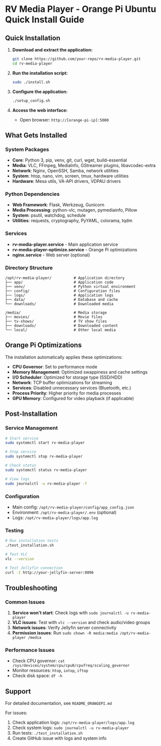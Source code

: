 # RV Media Player - Orange Pi Ubuntu Quick Install Guide

## Quick Installation

1. **Download and extract the application:**
   ```bash
   git clone https://github.com/your-repo/rv-media-player.git
   cd rv-media-player
   ```

2. **Run the installation script:**
   ```bash
   sudo ./install.sh
   ```

3. **Configure the application:**
   ```bash
   ./setup_config.sh
   ```

4. **Access the web interface:**
   - Open browser: `http://[orange-pi-ip]:5000`

## What Gets Installed

### System Packages
- **Core**: Python 3, pip, venv, git, curl, wget, build-essential
- **Media**: VLC, FFmpeg, MediaInfo, GStreamer plugins, libavcodec-extra
- **Network**: Nginx, OpenSSH, Samba, network utilities
- **System**: htop, nano, vim, screen, tmux, hardware utilities
- **Hardware**: Mesa utils, VA-API drivers, VDPAU drivers

### Python Dependencies
- **Web Framework**: Flask, Werkzeug, Gunicorn
- **Media Processing**: python-vlc, mutagen, pymediainfo, Pillow
- **System**: psutil, watchdog, schedule
- **Utilities**: requests, cryptography, PyYAML, colorama, tqdm

### Services
- **rv-media-player.service** - Main application service
- **rv-media-player-optimize.service** - Orange Pi optimizations
- **nginx.service** - Web server (optional)

### Directory Structure
```
/opt/rv-media-player/          # Application directory
├── app/                       # Application code
├── venv/                      # Python virtual environment
├── config/                    # Configuration files
├── logs/                      # Application logs
├── data/                      # Database and cache
└── downloads/                 # Downloaded media

/media/                        # Media storage
├── movies/                    # Movie files
├── tv-shows/                  # TV show files
├── downloads/                 # Downloaded content
└── local/                     # Other local media
```

## Orange Pi Optimizations

The installation automatically applies these optimizations:

- **CPU Governor**: Set to performance mode
- **Memory Management**: Optimized swappiness and cache settings
- **I/O Scheduler**: Optimized for storage type (SSD/HDD)
- **Network**: TCP buffer optimizations for streaming
- **Services**: Disabled unnecessary services (Bluetooth, etc.)
- **Process Priority**: Higher priority for media processes
- **GPU Memory**: Configured for video playback (if applicable)

## Post-Installation

### Service Management
```bash
# Start service
sudo systemctl start rv-media-player

# Stop service
sudo systemctl stop rv-media-player

# Check status
sudo systemctl status rv-media-player

# View logs
sudo journalctl -u rv-media-player -f
```

### Configuration
- Main config: `/opt/rv-media-player/config/app_config.json`
- Environment: `/opt/rv-media-player/.env` (optional)
- Logs: `/opt/rv-media-player/logs/app.log`

### Testing
```bash
# Run installation tests
./test_installation.sh

# Test VLC
vlc --version

# Test Jellyfin connection
curl -I http://your-jellyfin-server:8096
```

## Troubleshooting

### Common Issues
1. **Service won't start**: Check logs with `sudo journalctl -u rv-media-player`
2. **VLC issues**: Test with `vlc --version` and check audio/video groups
3. **Network issues**: Verify Jellyfin server connectivity
4. **Permission issues**: Run `sudo chown -R media:media /opt/rv-media-player /media`

### Performance Issues
- Check CPU governor: `cat /sys/devices/system/cpu/cpu0/cpufreq/scaling_governor`
- Monitor resources: `htop`, `iotop`, `iftop`
- Check disk space: `df -h`

## Support

For detailed documentation, see `README_ORANGEPI.md`

For issues:
1. Check application logs: `/opt/rv-media-player/logs/app.log`
2. Check system logs: `sudo journalctl -u rv-media-player`
3. Run tests: `./test_installation.sh`
4. Create GitHub issue with logs and system info
